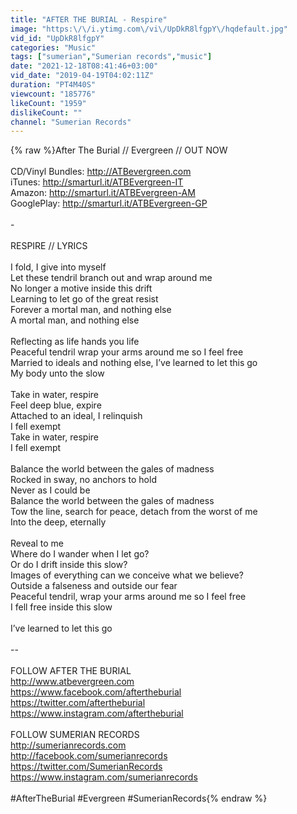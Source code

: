 ```yaml
---
title: "AFTER THE BURIAL - Respire"
image: "https:\/\/i.ytimg.com\/vi\/UpDkR8lfgpY\/hqdefault.jpg"
vid_id: "UpDkR8lfgpY"
categories: "Music"
tags: ["sumerian","Sumerian records","music"]
date: "2021-12-18T08:41:46+03:00"
vid_date: "2019-04-19T04:02:11Z"
duration: "PT4M40S"
viewcount: "185776"
likeCount: "1959"
dislikeCount: ""
channel: "Sumerian Records"
---
```

{% raw %}After The Burial // Evergreen // OUT NOW<br /><br />CD/Vinyl Bundles: <a rel="nofollow" target="blank" href="http://ATBevergreen.com">http://ATBevergreen.com</a> <br />iTunes: <a rel="nofollow" target="blank" href="http://smarturl.it/ATBEvergreen-IT">http://smarturl.it/ATBEvergreen-IT</a><br />Amazon: <a rel="nofollow" target="blank" href="http://smarturl.it/ATBEvergreen-AM">http://smarturl.it/ATBEvergreen-AM</a><br />GooglePlay: <a rel="nofollow" target="blank" href="http://smarturl.it/ATBEvergreen-GP">http://smarturl.it/ATBEvergreen-GP</a><br /><br />-<br /><br />RESPIRE // LYRICS<br /><br />I fold, I give into myself<br />Let these tendril branch out and wrap around me<br />No longer a motive inside this drift<br />Learning to let go of the great resist<br />Forever a mortal man, and nothing else<br />A mortal man, and nothing else<br /><br />Reflecting as life hands you life<br />Peaceful tendril wrap your arms around me so I feel free<br />Married to ideals and nothing else, I’ve learned to let this go<br />My body unto the slow<br /><br />Take in water, respire<br />Feel deep blue, expire<br />Attached to an ideal, I relinquish<br />I fell exempt<br />Take in water, respire<br />I fell exempt<br /><br />Balance the world between the gales of madness<br />Rocked in sway, no anchors to hold<br />Never as I could be<br />Balance the world between the gales of madness<br />Tow the line, search for peace, detach from the worst of me<br />Into the deep, eternally<br /><br />Reveal to me<br />Where do I wander when I let go?<br />Or do I drift inside this slow?<br />Images of everything can we conceive what we believe?<br />Outside a falseness and outside our fear<br />Peaceful tendril, wrap your arms around me so I feel free<br />I fell free inside this slow<br /><br />I’ve learned to let this go<br /><br />--<br /><br />FOLLOW AFTER THE BURIAL<br /><a rel="nofollow" target="blank" href="http://www.atbevergreen.com">http://www.atbevergreen.com</a><br /><a rel="nofollow" target="blank" href="https://www.facebook.com/aftertheburial">https://www.facebook.com/aftertheburial</a><br /><a rel="nofollow" target="blank" href="https://twitter.com/aftertheburial">https://twitter.com/aftertheburial</a><br /><a rel="nofollow" target="blank" href="https://www.instagram.com/aftertheburial">https://www.instagram.com/aftertheburial</a><br /><br />FOLLOW SUMERIAN RECORDS <br /><a rel="nofollow" target="blank" href="http://sumerianrecords.com">http://sumerianrecords.com</a> <br /><a rel="nofollow" target="blank" href="http://facebook.com/sumerianrecords">http://facebook.com/sumerianrecords</a> <br /><a rel="nofollow" target="blank" href="https://twitter.com/SumerianRecords">https://twitter.com/SumerianRecords</a> <br /><a rel="nofollow" target="blank" href="https://www.instagram.com/sumerianrecords">https://www.instagram.com/sumerianrecords</a><br /><br />#AfterTheBurial #Evergreen #SumerianRecords{% endraw %}
